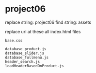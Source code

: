 # project06

replace string: project06
find string: assets

replace url at these
    all index.html files

    base.css

    database_product.js
    database_slider.js
    database_fullmenu.js
    header_search.js
    loadHeaderBasedOnProduct.js
